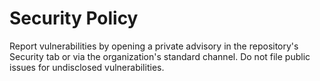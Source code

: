 # Security Policy

Report vulnerabilities by opening a private advisory in the repository's Security tab or via the organization's standard channel.
Do not file public issues for undisclosed vulnerabilities.
